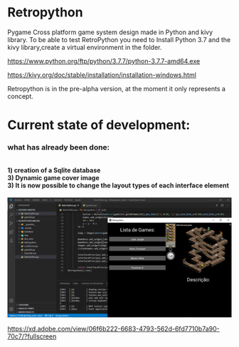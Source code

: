 # Retropython
 Pygame Cross platform game system design made in Python and kivy library.
To be able to test RetroPython you need to Install Python 3.7 and the kivy library,create a virtual environment in the folder.

https://www.python.org/ftp/python/3.7.7/python-3.7.7-amd64.exe

https://kivy.org/doc/stable/installation/installation-windows.html

Retropython is in the pre-alpha version, at the moment it only represents a concept.

<h1><strong>Current state of development:</strong></h1>
<h4><strong><h3>
what has already been done:</h3></strong></br>
1) creation of a Sqlite database</br>
3) Dynamic game cover image</br>
3) It is now possible to change the layout types of each interface element</h4>

![alt text](https://github.com/Ronellyson/Retropython/blob/master/Retropython/Anota%C3%A7%C3%A3o%202020-06-18%20091723.png)

<a>https://xd.adobe.com/view/06f6b222-6683-4793-562d-6fd7710b7a90-70c7/?fullscreen</a>




